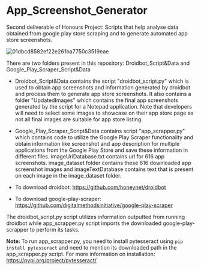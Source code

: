 # App_Screenshot_Generator

Second deliverable of Honours Project: Scripts that help analyse data obtained from google play store scraping and to generate automated app store screenshots.

![01dbcd8582ef22e261ba7750c3519eae](https://user-images.githubusercontent.com/52162785/196129654-0a0ddbb6-af26-4cb6-939a-cdc8aafe1215.jpeg)


There are two folders present in this repository: Droidbot_Script&Data and Google_Play_Scraper_Script&Data

* Droidbot_Script&Data contains the script "droidbot_script.py" which is used to obtain app screenshots and information generated by droidbot and process them to generate app store screenshots. It also contains a folder "UpdatedImages" which contains the final app screenshots generated by the script for a Notepad application. Note that developers will need to select some images to showcase on their app store page as not all final images are suitable for app store listing. 

* Google_Play_Scraper_Script&Data contains script "app_scrapper.py" which contains code to utilize the Google Play Scraper functionality and obtain information like screenshot and app description for multiple applications from the Google Play Store and save these information in different files. imageUrlDatabase.txt contains url for 616 app screenshots. image_dataset folder contains these 616 downloaded app screenshot images and imageTextDatabase contains text that is present on each image in the image_dataset folder.

* To download droidbot: https://github.com/honeynet/droidbot

* To download google-play-scraper: https://github.com/digitalmethodsinitiative/google-play-scraper

The droidbot_script.py script utilizes information outputted from running droidbot while app_scrapper.py script imports the downloaded google-play-scrapper to perform its tasks. 

<b> Note: </b> To run app_scrapper.py, you need to install pytesseract using `pip install pytesseract` and need to mention its downloaded path in the app_scrapper.py script. For more information on installation: https://pypi.org/project/pytesseract/
